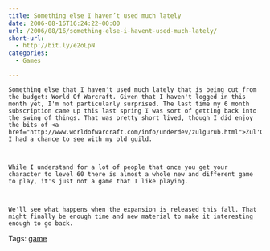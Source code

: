 ```yaml
---
title: Something else I haven’t used much lately
date: 2006-08-16T16:24:22+00:00
url: /2006/08/16/something-else-i-havent-used-much-lately/
short-url:
  - http://bit.ly/e2oLpN
categories:
  - Games

---
```

<div class='microid-mailto+http:sha1:9c082b7279db45c316fdc45c8b20ee1a6caecb0b'>
  
    Something else that I haven't used much lately that is being cut from the budget: World Of Warcraft. Given that I haven't logged in this month yet, I'm not particularly surprised. The last time my 6 month subscription came up this last spring I was sort of getting back into the swing of things. That was pretty short lived, though I did enjoy the bits of <a href="http://www.worldofwarcraft.com/info/underdev/zulgurub.html">Zul'Gurub</a>&nbsp;that I had a chance to see with my old guild.
  
  
  
    While I understand for a lot of people that once you get your character to level 60 there is almost a whole new and different game to play, it's just not a game that I like playing.
  
  
  
    We'll see what happens when the expansion is released this fall. That might finally be enough time and new material to make it interesting enough to go back.
  
</div>

<div class="st-post-tags">
  Tags: <a href="http://www.cavort.org/tag/game/" title="game" rel="tag">game</a><br />
</div>